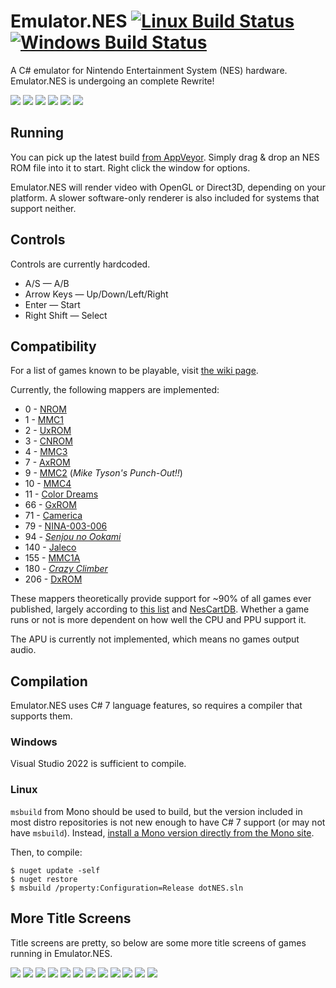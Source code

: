 # Emulator.NES [![Linux Build Status](https://travis-ci.org/Xyene/Emulator.NES.svg?branch=master)](https://travis-ci.org/Xyene/Emulator.NES) [![Windows Build Status](https://ci.appveyor.com/api/projects/status/gup13j6tw463siny?svg=true)](https://ci.appveyor.com/project/Xyene/emulator-nes)

 A C# emulator for Nintendo Entertainment System (NES) hardware.
 Emulator.NES is undergoing an complete Rewrite! 

![](http://i.imgur.com/aef0cM9.png) <!-- Donkey Kong -->
![](http://i.imgur.com/OjrvRmz.png) <!-- Super Mario Bros -->
![](http://i.imgur.com/OKPWHhP.png) <!-- Zelda -->
![](http://i.imgur.com/cga8ku8.png) <!-- Adventures of Lolo -->
![](http://i.imgur.com/Xyfp0AZ.png) <!-- Castlevania 2 -->
![](http://i.imgur.com/9lBMzz8.png) <!-- Contra -->

## Running
You can pick up the latest build [from AppVeyor](https://ci.appveyor.com/project/Xyene/emulator-nes/build/artifacts).
Simply drag & drop an NES ROM file into it to start. Right click the window for options.

Emulator.NES will render video with OpenGL or Direct3D, depending on your platform. A slower software-only renderer
is also included for systems that support neither.

## Controls
Controls are currently hardcoded.

* A/S &mdash; A/B
* Arrow Keys &mdash; Up/Down/Left/Right
* Enter &mdash; Start
* Right Shift &mdash; Select

## Compatibility
For a list of games known to be playable, visit [the wiki page](https://github.com/Xyene/Emulator.NES/wiki/Games-Known-to-Work).

Currently, the following mappers are implemented:

* 0 - [NROM](http://bootgod.dyndns.org:7777/search.php?ines=0)
* 1 - [MMC1](http://bootgod.dyndns.org:7777/search.php?ines=1)
* 2 - [UxROM](http://bootgod.dyndns.org:7777/search.php?ines=2)
* 3 - [CNROM](http://bootgod.dyndns.org:7777/search.php?ines=3)
* 4 - [MMC3](http://bootgod.dyndns.org:7777/search.php?ines=4)
* 7 - [AxROM](http://bootgod.dyndns.org:7777/search.php?ines=7)
* 9 - [MMC2](http://bootgod.dyndns.org:7777/search.php?ines=9) (*Mike Tyson's Punch-Out!!*)
* 10 - [MMC4](http://bootgod.dyndns.org:7777/search.php?ines=10)
* 11 - [Color Dreams](http://bootgod.dyndns.org:7777/search.php?ines=11)
* 66 - [GxROM](http://bootgod.dyndns.org:7777/search.php?ines=66)
* 71 - [Camerica](http://bootgod.dyndns.org:7777/search.php?ines=71)
* 79 - [NINA-003-006](http://bootgod.dyndns.org:7777/search.php?ines=79)
* 94 - [*Senjou no Ookami*](http://bootgod.dyndns.org:7777/search.php?ines=94)
* 140 - [Jaleco](http://bootgod.dyndns.org:7777/search.php?ines=140)
* 155 - [MMC1A](http://bootgod.dyndns.org:7777/search.php?ines=155)
* 180 - [*Crazy Climber*](http://bootgod.dyndns.org:7777/search.php?ines=180)
* 206 - [DxROM](http://bootgod.dyndns.org:7777/search.php?ines=206)

These mappers theoretically provide support for ~90% of all games ever published, largely according to [this list](http://tuxnes.sourceforge.net/nesmapper.txt) and [NesCartDB](http://bootgod.dyndns.org:7777).
Whether a game runs or not is more dependent on how well the CPU and PPU support it.

The APU is currently not implemented, which means no games output audio.

## Compilation
Emulator.NES uses C# 7 language features, so requires a compiler that supports them.

### Windows
Visual Studio 2022 is sufficient to compile.

### Linux
`msbuild` from Mono should be used to build, but the version included in most distro repositories is not
new enough to have C# 7 support (or may not have `msbuild`). Instead, [install a Mono version directly from the Mono site](http://www.mono-project.com/download/#download-lin).

Then, to compile:
```
$ nuget update -self
$ nuget restore
$ msbuild /property:Configuration=Release dotNES.sln
```

## More Title Screens
Title screens are pretty, so below are some more title screens of games running in Emulator.NES.

![](http://i.imgur.com/9nF1RF0.png) <!-- Tetris -->
![](https://i.imgur.com/mFTLSVo.png) <!-- Super Mario Bros. 3 -->
![](http://i.imgur.com/ot4FOwH.png) <!-- Castlevania -->
![](https://i.imgur.com/4MXMFnw.png) <!-- Battletoads -->
![](http://i.imgur.com/KGrhRwt.png) <!-- Senjou no Ookami -->
![](http://i.imgur.com/aMmF3dM.png) <!-- Crazy Climber -->
![](http://i.imgur.com/elm1Vpx.png) <!-- Mega Man -->
![](http://i.imgur.com/T5k2ctD.png) <!-- Fire Emblem Gaiden -->
![](https://i.imgur.com/iLn7Puq.png) <!-- Challenge of the Dragon -->
![](https://i.imgur.com/nQYxowh.png) <!-- Babel no Tou -->
![](https://i.imgur.com/8BArNlT.png) <!-- Captain Sky Hawk -->
![](https://i.imgur.com/g0UsJDz.png) <!-- Mike Tyson's Punch-Out!! -->
